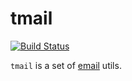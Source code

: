 # tmail

[![Build Status](https://travis-ci.org/0xAX/tmail.svg?branch=master)](https://travis-ci.org/0xAX/tmail)

`tmail` is a set of [email](https://en.wikipedia.org/wiki/Email) utils.